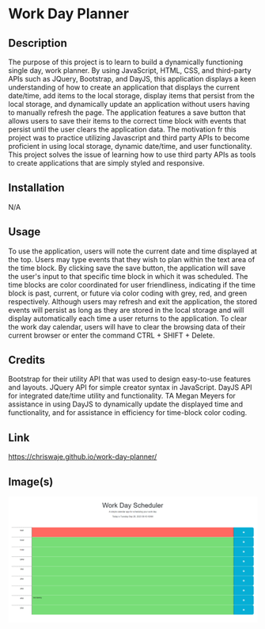# Work Day Planner

## Description

The purpose of this project is to learn to build a dynamically functioning single day, work planner. By using JavaScript, HTML, CSS, and third-party APIs such as JQuery, Bootstrap, and DayJS, this application displays a keen understanding of how to create an application that displays the current date/time, add items to the local storage, display items that persist from the local storage, and dynamically update an application without users having to manually refresh the page. The application features a save button that allows users to save their items to the correct time block with events that persist until the user clears the application data. The motivation fr this project was to practice utilizing Javascript and third party APIs to become proficient in using local storage, dynamic date/time, and user functionality. This project solves the issue of learning how to use third party APIs as tools to create applications that are simply styled and responsive.

## Installation

N/A

## Usage

To use the application, users will note the current date and time displayed at the top. Users may type events that they wish to plan within the text area of the time block. By clicking save the save button, the application will save the user's input to that specific time block in which it was scheduled. The time blocks are color coordinated for user friendliness, indicating if the time block is past, current, or future via color coding with grey, red, and green respectively. Although users may refresh and exit the application, the stored events will persist as long as they are stored in the local storage and will display automatically each time a user returns to the application. To clear the work day calendar, users will have to clear the browsing data of their current browser or enter the command CTRL + SHIFT + Delete.

## Credits

Bootstrap for their utility API that was used to design easy-to-use features and layouts. JQuery API for simple creator syntax in JavaScript. DayJS API for integrated date/time utility and functionality. TA Megan Meyers for assistance in using DayJS to dynamically update the displayed time and functionality, and for assistance in efficiency for time-block color coding.

## Link

https://chriswaje.github.io/work-day-planner/

## Image(s)

![](./images/work-day-planner.png)
